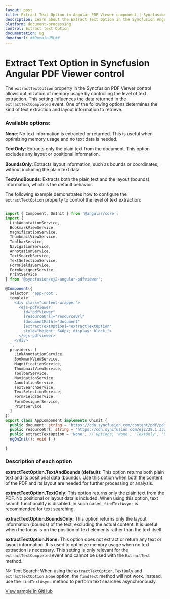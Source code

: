 ```yaml
---
layout: post
title: Extract Text Option in Angular PDF Viewer component | Syncfusion
description: Learn about the Extract Text Option in the Syncfusion Angular PDF Viewer component of Essential JS 2.
platform: document-processing
control: Extract text Option
documentation: ug
domainurl: ##DomainURL##
---
```


# Extract Text Option in Syncfusion Angular PDF Viewer control

The `extractTextOption` property in the Syncfusion PDF Viewer control allows optimization of memory usage by controlling the level of text extraction. This setting influences the data returned in the `extractTextCompleted` event. One of the following options determines the kind of text extraction and layout information to retrieve.

### Available options:

**None**: No text information is extracted or returned. This is useful when optimizing memory usage and no text data is needed.

**TextOnly**: Extracts only the plain text from the document. This option excludes any layout or positional information.

**BoundsOnly**: Extracts layout information, such as bounds or coordinates, without including the plain text data.

**TextAndBounds**: Extracts both the plain text and the layout (bounds) information, which is the default behavior.

The following example demonstrates how to configure the `extractTextOption` property to control the level of text extraction:

```ts

import { Component, OnInit } from '@angular/core';
import {
  LinkAnnotationService,
  BookmarkViewService,
  MagnificationService,
  ThumbnailViewService,
  ToolbarService,
  NavigationService,
  AnnotationService,
  TextSearchService,
  TextSelectionService,
  FormFieldsService,
  FormDesignerService,
  PrintService
} from '@syncfusion/ej2-angular-pdfviewer';

@Component({
  selector: 'app-root',
  template: `
    <div class="content-wrapper">
      <ejs-pdfviewer
        id="pdfViewer"
        [resourceUrl]="resourceUrl"
        [documentPath]="document"
        [extractTextOption]="extractTextOption"
        style="height: 640px; display: block;">
      </ejs-pdfviewer>
    </div>
  `,
  providers: [
    LinkAnnotationService,
    BookmarkViewService,
    MagnificationService,
    ThumbnailViewService,
    ToolbarService,
    NavigationService,
    AnnotationService,
    TextSearchService,
    TextSelectionService,
    FormFieldsService,
    FormDesignerService,
    PrintService
  ]
})
export class AppComponent implements OnInit {
  public document: string = 'https://cdn.syncfusion.com/content/pdf/pdf-succinctly.pdf';
  public resourceUrl: string = 'https://cdn.syncfusion.com/ej2/29.1.33/dist/ej2-pdfviewer-lib';
  public extractTextOption = 'None'; // Options: 'None', 'TextOnly', 'BoundsOnly', 'TextAndBounds'
  ngOnInit(): void { }

}

```

### Description of each option
**extractTextOption.TextAndBounds (default)**: This option returns both plain text and its positional data (bounds). Use this option when both the content of the PDF and its layout are needed for further processing or analysis.

**extractTextOption.TextOnly**: This option returns only the plain text from the PDF. No positional or layout data is included. When using this option, text search functionality is disabled. In such cases, `findTextAsync` is recommended for text searching.

**extractTextOption.BoundsOnly:** This option returns only the layout information (bounds) of the text, excluding the actual content. It is useful when the focus is on the position of text elements rather than the text itself.

**extractTextOption.None:** This option does not extract or return any text or layout information. It is used to optimize memory usage when no text extraction is necessary. This setting is only relevant for the `extractTextCompleted` event and cannot be used with the `ExtractText` method.

N> Text Search: When using the `extractTextOption.TextOnly` and `extractTextOption.None` option, the `findText` method will not work. Instead, use the `findTextAsync` method to perform text searches asynchronously.

[View sample in GitHub](https://github.com/SyncfusionExamples/angular-pdf-viewer-examples/tree/master/How%20to)
